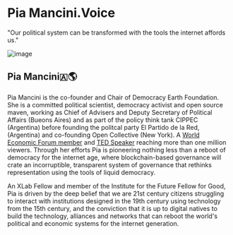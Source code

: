 # Pia Mancini.Voice
"Our political system can be transformed with the tools the internet affords us." 

![image](https://user-images.githubusercontent.com/24529258/37236039-c489ec7c-23b8-11e8-9fea-7084933d5fef.png)

## Pia Mancini🇦🌎

Pia Mancini is the co-founder and Chair of Democracy Earth Foundation. She is a committed political scientist, democracy activist and open source maven, working as Chief of Advisers and Deputy Secretary of Political Affairs (Bueons Aires) and as part of the policy think tank CIPPEC (Argentina) before founding the politcal party El Partido de la Red, (Argentina) and co-founding Open Collective (New York). A [World Economic Forum member](https://www.weforum.org/people/pia-mancini) and [TED Speaker](https://www.ted.com/talks/pia_mancini_how_to_upgrade_democracy_for_the_internet_era) reaching more than one million viewers.  Through her efforts Pia is pioneering nothing less than a reboot of democracy for the internet age, where blockchain-based governance will crate an incorruptible, transparent system of governance that rethinks representation using the tools of liquid democracy. 

An XLab Fellow and member of the Institute for the Future Fellow for Good, Pia is driven by the deep belief that we are 21st century citizens struggling to interact with institutions designed in the 19th century using technology from the 15th century, and the conviction that it is up to digital natives to build the technology, alliances and networks that can reboot the world's political and economic systems for the internet generation. 



 
